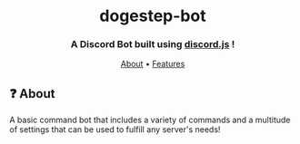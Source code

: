<h1 align="center">
  <br>
  dogestep-bot 
  <br>
</h1>

<h3 align=center>A Discord Bot built using <a href=https://github.com/discordjs/discord.js>discord.js</a> !</h3>

<p align="center">
  <a href="#about">About</a>
  •
  <a href="#Features">Features</a>
</p>


## ❓ About

A basic command bot that includes a variety of commands and a multitude of settings that can be used to fulfill any server's needs!

